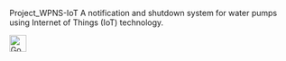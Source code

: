 Project_WPNS-IoT
A notification and shutdown system for water pumps using Internet of Things (IoT) technology.

<img src="https://cdn.discordapp.com/attachments/975393304004947998/1337478820042641418/Google_Drive_icon.svg?ex=67a797b7&is=67a64637&hm=e453353f270129cba73afeaaac3ec5b7c5cd738d37a35301af6fb260da783df8&" alt="Google Drive" width="30"/>